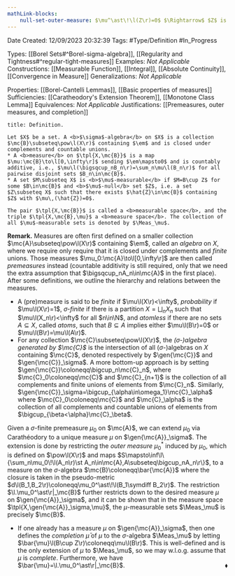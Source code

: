 ```yaml
---
mathLink-blocks:
    null-set-outer-measure: $\mu^\ast\!\l(Z\r)=0$ $\Rightarrow$ $Z$ is $\mu$-null
---
```


<div class="topSpace"></div>

Date Created: 12/09/2023 20:32:39
Tags: #Type/Definition #In_Progress

Types: [[Borel Sets#^Borel-sigma-algebra]], [[Regularity and Tightness#^regular-tight-measures]]
Examples: <i>Not Applicable</i>
Constructions: [[Measurable Function]], [[Integral]], [[Absolute Continuity]], [[Convergence in Measure]]
Generalizations: <i>Not Applicable</i>

Properties: [[Borel-Cantelli Lemmas]], [[Basic properties of measures]]
Sufficiencies: [[Caratheodory's Extension Theorem]], [[Monotone Class Lemma]]
Equivalences: <i>Not Applicable</i>
Justifications: [[Premeasures, outer measures, and completion]]

``` ad-Definition
title: Definition.

Let $X$ be a set. A <b>$\sigma$-algebra</b> on $X$ is a collection $\mc{B}\subseteq\pow\l(X\r)$ containing $\em$ and is closed under complements and countable unions.
* A <b>measure</b> on $\tpl{X,\mc{B}}$ is a map $\mu:\mc{B}\to\l[0,\infty\r]$ sending $\em\mapsto0$ and is countably additive, i.e., $\mu\l(\bigsqcup_nB_n\r)=\sum_n\mu\l(B_n\r)$ for all pairwise disjoint sets $B_n\in\mc{B}$.
* A set $M\subseteq X$ is <b>$\mu$-measurable</b> if $M=B\cup Z$ for some $B\in\mc{B}$ and <b>$\mu$-null</b> set $Z$, i.e. a set $Z\subseteq X$ such that there exists $\hat{Z}\in\mc{B}$ containing $Z$ with $\mu\,(\hat{Z})=0$.

The pair $\tpl{X,\mc{B}}$ is called a <b>measurable space</b>, and the triple $\tpl{X,\mc{B},\mu}$ a <b>measure space</b>. The collection of all $\mu$-measurable sets is denoted by $\Meas_\mu$.

```

<b>Remark.</b> Measures are often first defined on a smaller collection $\mc{A}\subseteq\pow\l(X\r)$ containing $\em$, called an <i>algebra</i> on $X$, where we require only require that it is closed under complements and <i>finite</i> unions. Those measures $\mu_0:\mc{A}\to\l[0,\infty\r]$ are then called <i>premeasures</i> instead (countable additivity is still required, only that we need the extra assumption that $\bigsqcup_nA_n\in\mc{A}$ in the first place). After some definitions, we outline the hierarchy and relations between the measures.
* A (pre)measure is said to be <i>finite</i> if $\mu\l(X\r)<\infty$, <i>probability</i> if $\mu\l(X\r)=1$, <i>$\sigma$-finite</i> if there is a partition $X=\bigsqcup_nX_n$ such that $\mu\l(X_n\r)<\infty$ for all $n\in\N$, and <i>atomless</i> if there are no sets $A\subseteq X$, called <i>atoms</i>, such that $B\subseteq A$ implies either $\mu\l(B\r)=0$ or $\mu\l(B\r)=\mu\l(A\r)$.
* For any collection $\mc{C}\subseteq\pow\l(X\r)$, the <i>($\sigma$-)algebra generated by $\mc{C}$</i> is the intersection of all ($\sigma$-)algebras on $X$ containing $\mc{C}$, denoted respectively by $\gen{\mc{C}}$ and $\gen{\mc{C}}_\sigma$. A more bottom-up approach is by setting $\gen{\mc{C}}\coloneqq\bigcup_n\mc{C}_n$, where $\mc{C}_0\coloneqq\mc{C}$ and $\mc{C}_{n+1}$ is the collection of all complements and finite unions of elements from $\mc{C}_n$. Similarly, $\gen{\mc{C}}_\sigma=\bigcup_{\alpha\in\omega_1}\mc{C}_\alpha$ where $\mc{C}_0\coloneqq\mc{C}$ and $\mc{C}_\alpha$ is the collection of all complements and countable unions of elements from $\bigcup_{\beta<\alpha}\mc{C}_\beta$.

Given a $\sigma$-finite premeasure $\mu_0$ on $\mc{A}$, we can extend $\mu_0$ via Carathéodory to a unique measure $\mu$ on $\gen{\mc{A}}_\sigma$. The extension is done by restricting the <i>outer measure</i> $\mu_0^\ast$ induced by $\mu_0$, which is defined on $\pow\l(X\r)$ and maps $S\mapsto\inf\l\{\sum_n\mu_0\!\l(A_n\r)\st A_n\in\mc{A},A\subseteq\bigcup_nA_n\r\}$, to a measure on the $\sigma$-algebra $\mc{B}\coloneqq\bar{\mc{A}}$ where the closure is taken in the pseudo-metric $d\l(B_1,B_2\r)\coloneqq\mu_0^\ast\!\l(B_1\symdiff B_2\r)$. The restriction $\l.\mu_0^\ast\r|_\mc{B}$ further restricts down to the desired measure $\mu$ on $\gen{\mc{A}}_\sigma$, and it can be shown that in the measure space $\tpl{X,\gen{\mc{A}}_\sigma,\mu}$, the $\mu$-measurable sets $\Meas_\mu$ is precisely $\mc{B}$.
* If one already has a measure $\mu$ on $\gen{\mc{A}}_\sigma$, then one defines the <i>completion</i> $\bar{\mu}$ of $\mu$ to the $\sigma$-algebra $\Meas_\mu$ by letting $\bar{\mu}\l(B\cup Z\r)\coloneqq\mu\l(B\r)$. This is well-defined and is the only extension of $\mu$ to $\Meas_\mu$, so we may w.l.o.g. assume that $\mu$ is <i>complete</i>. Furthermore, we have $\bar{\mu}=\l.\mu_0^\ast\r|_\mc{B}$.<span style="float:right;">$\blacklozenge$</span>
